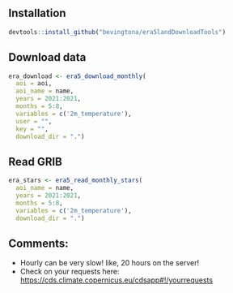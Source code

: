 ## Installation

``` r
devtools::install_github("bevingtona/era5landDownloadTools")
```

## Download data

``` r
era_download <- era5_download_monthly(
  aoi = aoi,
  aoi_name = name,
  years = 2021:2021,
  months = 5:8,
  variables = c('2m_temperature'),
  user = "",
  key = "",
  download_dir = ".") 
```

## Read GRIB

``` r
era_stars <- era5_read_monthly_stars(
  aoi_name = name,
  years = 2021:2021,
  months = 5:8,
  variables = c('2m_temperature'),
  download_dir = ".")
```

## Comments:

-   Hourly can be very slow! like, 20 hours on the server!
-   Check on your requests here:
    <https://cds.climate.copernicus.eu/cdsapp#!/yourrequests>

